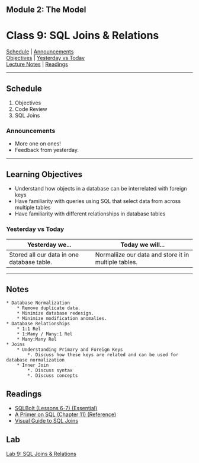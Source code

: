 ## **Module 2: The Model**
# Class 9: SQL Joins & Relations

[Schedule](#schedule) | [Announcements](#announcements) </br>
[Objectives](#learning-objectives) | [Yesterday vs Today](#yesterday-vs-today) </br>
[Lecture Notes](#notes) | [Readings](#readings)


<hr></hr>

## Schedule
1. Objectives
1. Code Review
1. SQL Joins

### Announcements
* More one on ones!
* Feedback from yesterday.
<hr></hr>

## Learning Objectives
- Understand how objects in a database can be interrelated with foreign keys
- Have familiarity with queries using SQL that select data from across multiple tables
- Have familiarity with different relationships in database tables


### Yesterday vs Today
| Yesterday we... | Today we will... |
| --------------- | ---------------- |
| Stored all our data in one database table. | Normaliize our data and store it in multiple tables. |

<hr></hr>

## Notes

    * Database Normalization
        * Remove duplicate data.
        * Minimize database redesign.
        * Minimize modification anomalies.
    * Database Relationships
        * 1:1 Rel
        * 1:Many / Many:1 Rel
        * Many:Many Rel
    * Joins
        * Understanding Primary and Foreign Keys
            *. Discuss how these keys are related and can be used for database normalization
        * Inner Join
            *. Discuss syntax
            *. Discuss concepts

## Readings
* [SQLBolt (Lessons 6-7) (Essential)](http://sqlbolt.com/lesson/select_queries_with_joins)
* [A Primer on SQL (Chapter 11) (Reference)](https://leanpub.com/aprimeronsql/read#leanpub-auto-understanding-joins)
* [Visual Guide to SQL Joins](http://www.codeproject.com/Articles/33052/Visual-Representation-of-SQL-Joins)

## Lab
[Lab 9: SQL Joins & Relations](https://github.com/acl-301d-fall-2017/09-sql-joins-relations)
